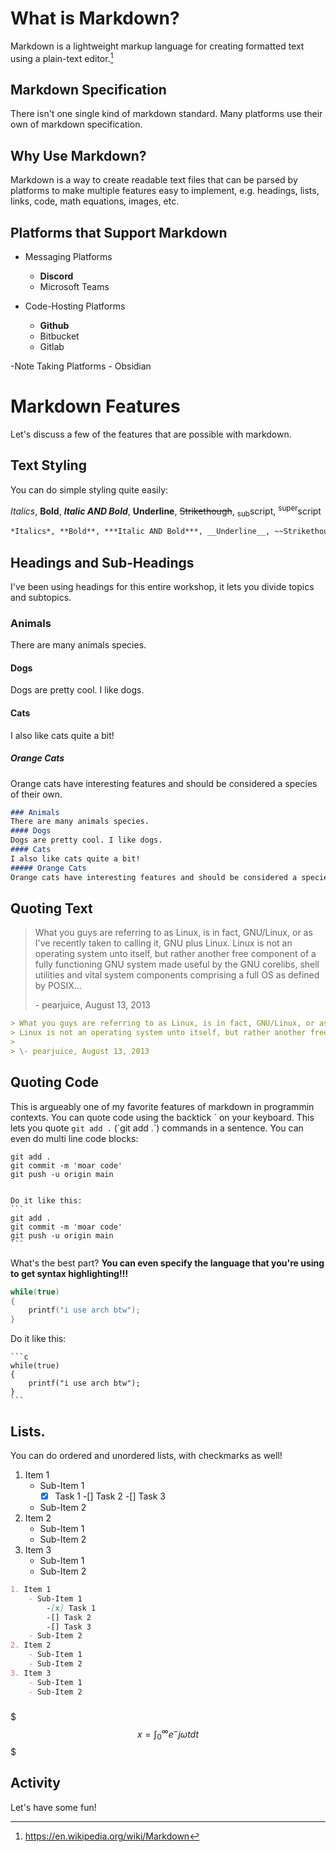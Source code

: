 # What is Markdown?

Markdown is a lightweight markup language for creating formatted text using a plain-text editor.[^markdown-definition]

[^markdown-definition]: https://en.wikipedia.org/wiki/Markdown


## Markdown Specification
There isn't one single kind of markdown standard.
Many platforms use their own of markdown specification.


## Why Use Markdown?
Markdown is a way to create readable text files that can be parsed by platforms to make multiple features easy to implement, e.g. headings, lists, links, code, math equations, images, etc.


## Platforms that Support Markdown
- Messaging Platforms
    - **Discord**
    - Microsoft Teams

- Code-Hosting Platforms
    - **Github**
    - Bitbucket
    - Gitlab

-Note Taking Platforms 
    - Obsidian


# Markdown Features
Let's discuss a few of the features that are possible with markdown.

## Text Styling
You can do simple styling quite easily:

*Italics*, **Bold**, ***Italic AND Bold***, __Underline__, ~~Strikethough~~,  <sub>sub</sub>script, <sup>super</sup>script

```md 
*Italics*, **Bold**, ***Italic AND Bold***, __Underline__, ~~Strikethough~~,  <sub>sub</sub>script, <sup>super</sup>script
```


## Headings and Sub-Headings
I've been using headings for this entire workshop, it lets you divide topics and subtopics.

### Animals
There are many animals species.
#### Dogs 
Dogs are pretty cool. I like dogs.
#### Cats
I also like cats quite a bit!
##### Orange Cats
Orange cats have interesting features and should be considered a species of their own.


```md 
### Animals
There are many animals species.
#### Dogs 
Dogs are pretty cool. I like dogs.
#### Cats
I also like cats quite a bit!
##### Orange Cats
Orange cats have interesting features and should be considered a species of their own.
```


## Quoting Text
> What you guys are referring to as Linux, is in fact, GNU/Linux, or as I've recently taken to calling it, GNU plus Linux.
Linux is not an operating system unto itself, but rather another free component of a fully functioning GNU system made useful by the GNU corelibs, shell utilities and vital system components comprising a full OS as defined by POSIX... 
> 
> \- pearjuice, August 13, 2013

```md 
> What you guys are referring to as Linux, is in fact, GNU/Linux, or as I've recently taken to calling it, GNU plus Linux.
> Linux is not an operating system unto itself, but rather another free component of a fully functioning GNU system made useful by the GNU corelibs, shell utilities and vital system components comprising a full OS as defined by POSIX... 
> 
> \- pearjuice, August 13, 2013
```

## Quoting Code 
This is argueably one of my favorite features of markdown in programmin contexts.
You can quote code using the backtick \` on your keyboard. This lets you quote `git add .` (\`git add .`) commands in a sentence. You can even do multi line code blocks:

```
git add .
git commit -m 'moar code'
git push -u origin main
```
````

Do it like this:
``` 
git add .
git commit -m 'moar code'
git push -u origin main
```
````
What's the best part?
**You can even specify the language that you're using to get syntax highlighting!!!**
```c 
while(true)
{
    printf("i use arch btw");
}
```
Do it like this:
````
```c 
while(true)
{
    printf("i use arch btw");
}
```
````

## Lists.
You can do ordered and unordered lists, with checkmarks as well!

1. Item 1
    - Sub-Item 1
        -[x] Task 1
        -[] Task 2 
        -[] Task 3
    - Sub-Item 2 
2. Item 2 
    - Sub-Item 1 
    - Sub-Item 2 
3. Item 3
    - Sub-Item 1 
    - Sub-Item 2 

```md 
1. Item 1
    - Sub-Item 1 
        -[x] Task 1
        -[] Task 2 
        -[] Task 3
    - Sub-Item 2 
2. Item 2 
    - Sub-Item 1 
    - Sub-Item 2 
3. Item 3
    - Sub-Item 1 
    - Sub-Item 2 
```
### 






$$$ x = \int_0^\infty{e^-{j \omega t} dt} $$$




## Activity
Let's have some fun! 



